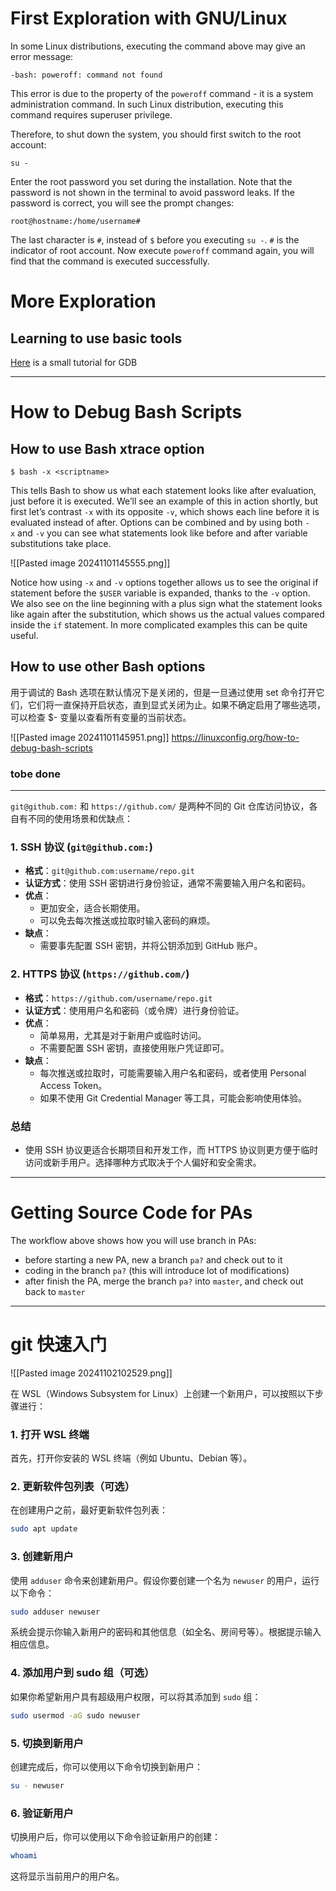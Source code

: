 # First Exploration with GNU/Linux
In some Linux distributions, executing the command above may give an error message:

```
-bash: poweroff: command not found
```

This error is due to the property of the `poweroff` command - it is a system administration command. In such Linux distribution, executing this command requires superuser privilege.

Therefore, to shut down the system, you should first switch to the root account:

```
su -
```

Enter the root password you set during the installation. Note that the password is not shown in the terminal to avoid password leaks. If the password is correct, you will see the prompt changes:

```
root@hostname:/home/username#
```

The last character is `#`, instead of `$` before you executing `su -`. `#` is the indicator of root account. Now execute `poweroff` command again, you will find that the command is executed successfully.

# More Exploration
## Learning to use basic tools
[Here](https://linuxconfig.org/gdb-debugging-tutorial-for-beginners) is a small tutorial for GDB

---
# How to Debug Bash Scripts
## How to use Bash xtrace option
```
$ bash -x <scriptname>
```

This tells Bash to show us what each statement looks like after evaluation, just before it is executed. We’ll see an example of this in action shortly, but first let’s contrast `-x` with its opposite `-v`, which shows each line before it is evaluated instead of after. Options can be combined and by using both `-x` and `-v` you can see what statements look like before and after variable substitutions take place.

![[Pasted image 20241101145555.png]]

Notice how using `-x` and `-v` options together allows us to see the original if statement before the `$USER` variable is expanded, thanks to the `-v` option. We also see on the line beginning with a plus sign what the statement looks like again after the substitution, which shows us the actual values compared inside the `if` statement. In more complicated examples this can be quite useful.

## How to use other Bash options
用于调试的 Bash 选项在默认情况下是关闭的，但是一旦通过使用 set 命令打开它们，它们将一直保持开启状态，直到显式关闭为止。如果不确定启用了哪些选项，可以检查 $- 变量以查看所有变量的当前状态。

![[Pasted image 20241101145951.png]]
https://linuxconfig.org/how-to-debug-bash-scripts
### tobe done



---

`git@github.com:` 和 `https://github.com/` 是两种不同的 Git 仓库访问协议，各自有不同的使用场景和优缺点：

### 1. SSH 协议 (`git@github.com:`)
- **格式**：`git@github.com:username/repo.git`
- **认证方式**：使用 SSH 密钥进行身份验证，通常不需要输入用户名和密码。
- **优点**：
  - 更加安全，适合长期使用。
  - 可以免去每次推送或拉取时输入密码的麻烦。
- **缺点**：
  - 需要事先配置 SSH 密钥，并将公钥添加到 GitHub 账户。

### 2. HTTPS 协议 (`https://github.com/`)
- **格式**：`https://github.com/username/repo.git`
- **认证方式**：使用用户名和密码（或令牌）进行身份验证。
- **优点**：
  - 简单易用，尤其是对于新用户或临时访问。
  - 不需要配置 SSH 密钥，直接使用账户凭证即可。
- **缺点**：
  - 每次推送或拉取时，可能需要输入用户名和密码，或者使用 Personal Access Token。
  - 如果不使用 Git Credential Manager 等工具，可能会影响使用体验。

### 总结
- 使用 SSH 协议更适合长期项目和开发工作，而 HTTPS 协议则更方便于临时访问或新手用户。选择哪种方式取决于个人偏好和安全需求。

---

# Getting Source Code for PAs

The workflow above shows how you will use branch in PAs:

- before starting a new PA, new a branch `pa?` and check out to it
- coding in the branch `pa?` (this will introduce lot of modifications)
- after finish the PA, merge the branch `pa?` into `master`, and check out back to `master`


---
# git 快速入门
![[Pasted image 20241102102529.png]]

在 WSL（Windows Subsystem for Linux）上创建一个新用户，可以按照以下步骤进行：

### 1. 打开 WSL 终端

首先，打开你安装的 WSL 终端（例如 Ubuntu、Debian 等）。

### 2. 更新软件包列表（可选）

在创建用户之前，最好更新软件包列表：

```bash
sudo apt update
```

### 3. 创建新用户

使用 `adduser` 命令来创建新用户。假设你要创建一个名为 `newuser` 的用户，运行以下命令：

```bash
sudo adduser newuser
```

系统会提示你输入新用户的密码和其他信息（如全名、房间号等）。根据提示输入相应信息。

### 4. 添加用户到 sudo 组（可选）

如果你希望新用户具有超级用户权限，可以将其添加到 `sudo` 组：

```bash
sudo usermod -aG sudo newuser
```

### 5. 切换到新用户

创建完成后，你可以使用以下命令切换到新用户：

```bash
su - newuser
```

### 6. 验证新用户

切换用户后，你可以使用以下命令验证新用户的创建：

```bash
whoami
```

这将显示当前用户的用户名。

